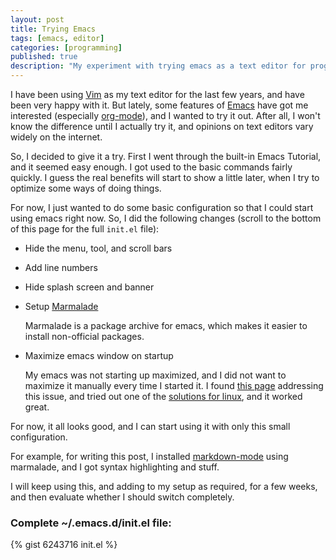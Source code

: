 ```yaml
---
layout: post
title: Trying Emacs
tags: [emacs, editor]
categories: [programming]
published: true
description: "My experiment with trying emacs as a text editor for programming"
---
```


I have been using [Vim][1] as my text editor for the last few years, and have been very happy with it. But lately, some features of [Emacs][2] have got me interested (especially [org-mode][3]), and I wanted to try it out. After all, I won't know the difference until I actually try it, and opinions on text editors vary widely on the internet.

So, I decided to give it a try. First I went through the built-in Emacs Tutorial, and it seemed easy enough. I got used to the basic commands fairly quickly. I guess the real benefits will start to show a little later, when I try to optimize some ways of doing things.

For now, I just wanted to do some basic configuration so that I could start using emacs right now. So, I did the following changes (scroll to the bottom of this page for the full `init.el` file):

* Hide the menu, tool, and scroll bars

* Add line numbers

* Hide splash screen and banner

* Setup [Marmalade][4]

	Marmalade is a package archive for emacs, which makes it easier to install non-official packages.

* Maximize emacs window on startup

	My emacs was not starting up maximized, and I did not want to maximize it manually every time I started it. I found [this page][5] addressing this issue, and tried out one of the [solutions for linux][6], and it worked great.

For now, it all looks good, and I can start using it with only this small configuration.

For example, for writing this post, I installed [markdown-mode][7] using marmalade, and I got syntax highlighting and stuff.

I will keep using this, and adding to my setup as required, for a few weeks, and then evaluate whether I should switch completely.

### Complete ~/.emacs.d/init.el file:

{% gist 6243716 init.el %}

[1]: http://www.vim.org/
[2]: http://www.gnu.org/software/emacs/
[3]: http://orgmode.org/
[4]: http://marmalade-repo.org/
[5]: http://www.emacswiki.org/emacs/FullScreen
[6]: http://www.emacswiki.org/emacs/FullScreen#toc20
[7]: http://jblevins.org/projects/markdown-mode/
